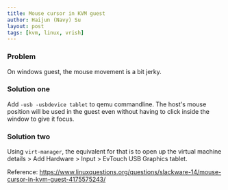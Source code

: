 ```yaml
---
title: Mouse cursor in KVM guest
author: Haijun (Navy) Su
layout: post
tags: [kvm, linux, vrish]
---
```


### Problem
On windows guest, the mouse movement is a bit jerky.

### Solution one
Add `-usb -usbdevice tablet` to qemu commandline. The host's mouse position will be used in the guest even without having to click inside the window to give it focus.

### Solution two
Using `virt-manager`, the equivalent for that is to open up the virtual machine details > Add Hardware > Input > EvTouch USB Graphics tablet.

Reference:
<https://www.linuxquestions.org/questions/slackware-14/mouse-cursor-in-kvm-guest-4175575243/>
